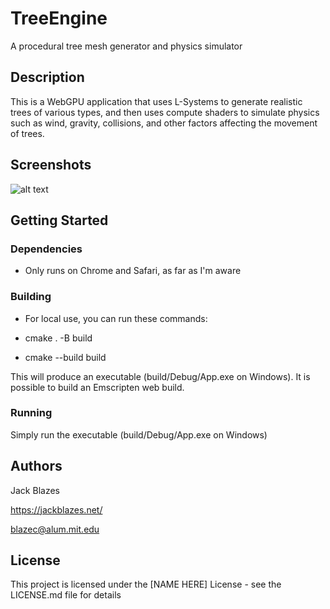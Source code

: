 # TreeEngine

A procedural tree mesh generator and physics simulator

## Description

This is a WebGPU application that uses L-Systems to generate realistic trees of various types, and then uses compute shaders to simulate physics such as wind, gravity, collisions, and other factors affecting the movement of trees. 

## Screenshots

![alt text](https://jackblazes.net/assets/graphics/TreeEngine/tree_thumbnail.png)

## Getting Started

### Dependencies

* Only runs on Chrome and Safari, as far as I'm aware

### Building

* For local use, you can run these commands:

- cmake . -B build

- cmake --build build


This will produce an executable (build/Debug/App.exe on Windows). 
It is possible to build an Emscripten web build.

### Running

Simply run the executable (build/Debug/App.exe on Windows)

## Authors

Jack Blazes

https://jackblazes.net/

blazec@alum.mit.edu

## License

This project is licensed under the [NAME HERE] License - see the LICENSE.md file for details